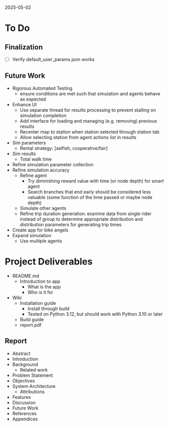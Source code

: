 2025-05-02

# To Do

## Finalization
- [ ] Verify default_user_params.json works

## Future Work
- Rigorous Automated Testing
  - ensure conditions are met such that simulation and agents behave as expected
- Enhance UI
  - Use separate thread for results processing to prevent stalling on simulation completion
  - Add interface for loading and managing (e.g. removing) previous results
  - Recenter map to station when station selected through station tab
  - Allow selecting station from agent actions list in results
- Sim parameters
  - Rental strategy: [selfish, cooperative/fair]
- Sim results
  - Total walk time
- Refine simulation parameter collection
- Refine simulation accuracy
  - Refine agent
    - Try diminishing reward value with time (or node depth) for smart agent
    - Search branches that end early should be considered less valuable (some function of the time passed or maybe node depth)
  - Simulate other agents
  - Refine trip duration generation: examine data from single rider instead of group to determine appropriate distribution and distribution parameters for generating trip times
- Create app for bike angels
- Expand simulation
  - Use multiple agents

# Project Deliverables
- README.md
  - Introduction to app
    - What is the app
    - Who is it for
- Wiki
  - Installation guide
    - Install through build
    - Tested on Python 3.12, but should work with Python 3.10 or later
  - Build guide
  - report.pdf

## Report
- Abstract
- Introduction
- Background
  - Related work
- Problem Statement
- Objectives
- System Architecture
  - Attributions
- Features
- Discussion
- Future Work
- References
- Appendices